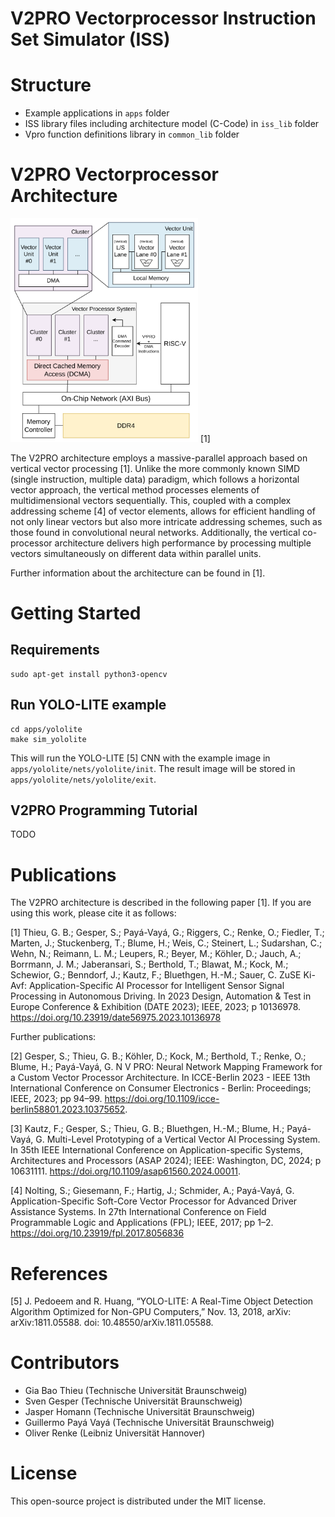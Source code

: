 # V2PRO Vectorprocessor Instruction Set Simulator (ISS)

# Structure
- Example applications in `apps` folder
- ISS library files including architecture model (C-Code) in `iss_lib` folder
- Vpro function definitions library in `common_lib` folder

# V2PRO Vectorprocessor Architecture
<img src="doc/images/v2pro_overview.png" alt="V2PRO Overview" width="300" />
[1]

The V2PRO architecture employs a massive-parallel approach based on vertical vector processing [1]. Unlike the more commonly known SIMD (single instruction, multiple data) paradigm, which follows a horizontal vector approach, the vertical method processes elements of multidimensional vectors sequentially. This, coupled with a complex addressing scheme [4] of vector elements, allows for efficient handling of not only linear vectors but also more intricate addressing schemes, such as those found in convolutional neural networks. Additionally, the vertical co-processor architecture delivers high performance by processing multiple vectors simultaneously on different data within parallel units.

Further information about the architecture can be found in [1].


# Getting Started
## Requirements
```
sudo apt-get install python3-opencv
```

## Run YOLO-LITE example
```
cd apps/yololite
make sim_yololite
```
This will run the YOLO-LITE [5] CNN with the example image in ```apps/yololite/nets/yololite/init```. 
The result image will be stored in ```apps/yololite/nets/yololite/exit```.

## V2PRO Programming Tutorial
TODO

# Publications
The V2PRO architecture is described in the following paper [1]. If you are using this work, please cite it as follows:

[1] Thieu, G. B.; Gesper, S.; Payá-Vayá, G.; Riggers, C.; Renke, O.; Fiedler, T.; Marten, J.; Stuckenberg, T.; Blume, H.; Weis, C.; Steinert, L.; Sudarshan, C.; Wehn, N.; Reimann, L. M.; Leupers, R.; Beyer, M.; Köhler, D.; Jauch, A.; Borrmann, J. M.; Jaberansari, S.; Berthold, T.; Blawat, M.; Kock, M.; Schewior, G.; Benndorf, J.; Kautz, F.; Bluethgen, H.-M.; Sauer, C. ZuSE Ki-Avf: Application-Specific AI Processor for Intelligent Sensor Signal Processing in Autonomous Driving. In 2023 Design, Automation & Test in Europe Conference & Exhibition (DATE 2023); IEEE, 2023; p 10136978. https://doi.org/10.23919/date56975.2023.10136978

Further publications:

[2] Gesper, S.; Thieu, G. B.; Köhler, D.; Kock, M.; Berthold, T.; Renke, O.; Blume, H.; Payá-Vayá, G. N V PRO: Neural Network Mapping Framework for a Custom Vector Processor Architecture. In ICCE-Berlin 2023 - IEEE 13th International Conference on Consumer Electronics - Berlin: Proceedings; IEEE, 2023; pp 94–99. https://doi.org/10.1109/icce-berlin58801.2023.10375652.

[3] Kautz, F.; Gesper, S.; Thieu, G. B.; Bluethgen, H.-M.; Blume, H.; Payá-Vayá, G. Multi-Level Prototyping of a Vertical Vector AI Processing System. In 35th IEEE International Conference on Application-specific Systems, Architectures and Processors (ASAP 2024); IEEE: Washington, DC, 2024; p 10631111. https://doi.org/10.1109/asap61560.2024.00011.

[4] Nolting, S.; Giesemann, F.; Hartig, J.; Schmider, A.; Payá-Vayá, G. Application-Specific Soft-Core Vector Processor for Advanced Driver Assistance Systems. In 27th International Conference on Field Programmable Logic and Applications (FPL); IEEE, 2017; pp 1–2. https://doi.org/10.23919/fpl.2017.8056836

# References
[5] J. Pedoeem and R. Huang, “YOLO-LITE: A Real-Time Object Detection Algorithm Optimized for Non-GPU Computers,” Nov. 13, 2018, arXiv: arXiv:1811.05588. doi: 10.48550/arXiv.1811.05588.

# Contributors
* Gia Bao Thieu (Technische Universität Braunschweig)
* Sven Gesper (Technische Universität Braunschweig)
* Jasper Homann (Technische Universität Braunschweig)
* Guillermo Payá Vayá (Technische Universität Braunschweig)
* Oliver Renke (Leibniz Universität Hannover)

# License
This open-source project is distributed under the MIT license.